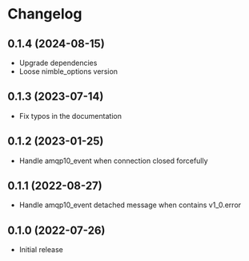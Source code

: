 # Changelog

## 0.1.4 (2024-08-15)

* Upgrade dependencies
* Loose nimble_options version

## 0.1.3 (2023-07-14)

* Fix typos in the documentation

## 0.1.2 (2023-01-25)

* Handle amqp10_event when connection closed forcefully

## 0.1.1 (2022-08-27)

* Handle amqp10_event detached message when contains v1_0.error

## 0.1.0 (2022-07-26)

* Initial release

